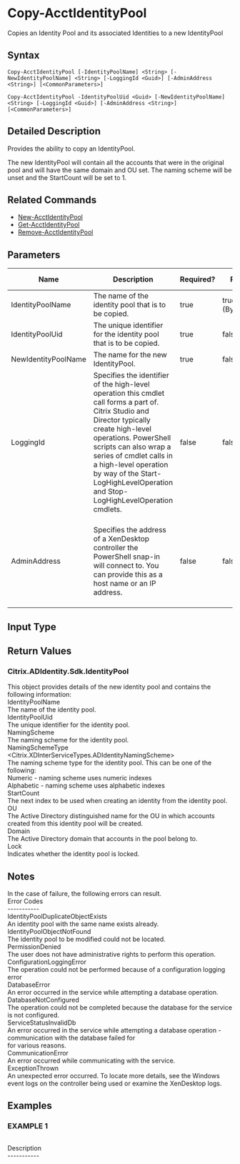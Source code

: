 ﻿# Copy-AcctIdentityPool

   Copies an Identity Pool and its associated Identities to a new IdentityPool

## Syntax
```
Copy-AcctIdentityPool [-IdentityPoolName] <String> [-NewIdentityPoolName] <String> [-LoggingId <Guid>] [-AdminAddress <String>] [<CommonParameters>]

Copy-AcctIdentityPool -IdentityPoolUid <Guid> [-NewIdentityPoolName] <String> [-LoggingId <Guid>] [-AdminAddress <String>] [<CommonParameters>]
```

## Detailed Description
   Provides the ability to copy an IdentityPool.

The new IdentityPool will contain all the accounts that were in the original pool and will have the same domain and OU set. The naming scheme will be unset and the StartCount will be set to 1.

## Related Commands
  * [New-AcctIdentityPool](New-AcctIdentityPool.html)
  * [Get-AcctIdentityPool](Get-AcctIdentityPool.html)
  * [Remove-AcctIdentityPool](Remove-AcctIdentityPool.html)
## Parameters

| Name   | Description | Required? | Pipeline Input | Default Value |
| --- | --- | --- | --- | --- |
| IdentityPoolName | The name of the identity pool that is to be copied. | true | true (ByPropertyName) |  |
| IdentityPoolUid | The unique identifier for the identity pool that is to be copied. | true | false |  |
| NewIdentityPoolName | The name for the new IdentityPool. | true | false |  |
| LoggingId | Specifies the identifier of the high-level operation this cmdlet call forms a part of. Citrix Studio and Director typically create high-level operations. PowerShell scripts can also wrap a series of cmdlet calls in a high-level operation by way of the Start-LogHighLevelOperation and Stop-LogHighLevelOperation cmdlets. | false | false |  |
| AdminAddress | Specifies the address of a XenDesktop controller the PowerShell snap-in will connect to. You can provide this as a host name or an IP address. | false | false | Localhost. Once a value is provided by any cmdlet, this value becomes the default. |

## Input Type

## Return Values
### Citrix.ADIdentity.Sdk.IdentityPool<br>          

This object provides details of the new identity pool and contains the following information:<br>          IdentityPoolName <string><br>          The name of the identity pool.<br>          IdentityPoolUid <Guid><br>          The unique identifier for the identity pool.<br>          NamingScheme <string><br>          The naming scheme for the identity pool.<br>          NamingSchemeType <Citrix.XDInterServiceTypes.ADIdentityNamingScheme><br>          The naming scheme type for the identity pool. This can be one of the following:<br>          Numeric - naming scheme uses numeric indexes<br>          Alphabetic - naming scheme uses alphabetic indexes<br>          StartCount <int><br>          The next index to be used when creating an identity from the identity pool.<br>          OU <string><br>          The Active Directory distinguished name for the OU in which accounts created from this identity pool will be created.<br>          Domain <string><br>          The Active Directory domain that accounts in the pool belong to.<br>          Lock <Boolean><br>          Indicates whether the identity pool is locked.
   ## Notes
   In the case of failure, the following errors can result.<br>    Error Codes<br>    -----------<br>    IdentityPoolDuplicateObjectExists<br>    An identity pool with the same name exists already.<br>    IdentityPoolObjectNotFound<br>    The identity pool to be modified could not be located.<br>    PermissionDenied<br>    The user does not have administrative rights to perform this operation.<br>    ConfigurationLoggingError<br>    The operation could not be performed because of a configuration logging error<br>    DatabaseError<br>    An error occurred in the service while attempting a database operation.<br>    DatabaseNotConfigured<br>    The operation could not be completed because the database for the service is not configured.<br>    ServiceStatusInvalidDb<br>    An error occurred in the service while attempting a database operation - communication with the database failed for<br>    for various reasons.<br>    CommunicationError<br>    An error occurred while communicating with the service.<br>    ExceptionThrown<br>    An unexpected error occurred.  To locate more details, see the Windows event logs on the controller being used or examine the XenDesktop logs.
## Examples

### EXAMPLE 1
```

```
   Description<br>-----------
